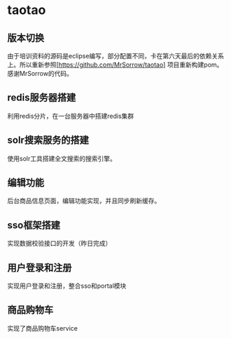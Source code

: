 # taotao
## 版本切换
由于培训资料的源码是eclipse编写，部分配置不同，卡在第六天最后的依赖关系上。所以重新参照[https://github.com/MrSorrow/taotao] 项目重新构建pom。
感谢MrSorrow的代码。
## redis服务器搭建
利用redis分片，在一台服务器中搭建redis集群
## solr搜索服务的搭建
使用solr工具搭建全文搜索的搜索引擎。
## 编辑功能
后台商品信息页面，编辑功能实现，并且同步刷新缓存。
## sso框架搭建
实现数据校验接口的开发（昨日完成）
## 用户登录和注册
实现用户登录和注册，整合sso和portal模块
## 商品购物车
实现了商品购物车service